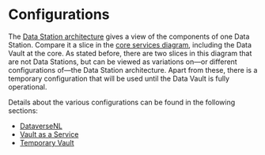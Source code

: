Configurations
==============

The [Data Station architecture](./datastation.md) gives a view of the components of one Data Station. Compare it a slice
in the [core services diagram](./core-services.md), including the Data Vault at the core. As stated before, there are
two slices in this diagram that are not Data Stations, but can be viewed as variations on&mdash;or different
configurations of&mdash;the Data Station architecture. Apart from these, there is a temporary configuration that will 
be used until the Data Vault is fully operational.

Details about the various configurations can be found in the following sections:

* [DataverseNL](./dataversenl.md)
* [Vault as a Service](./vaas.md)
* [Temporary Vault](/temporary-vault-config)
